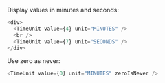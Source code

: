 Display values in minutes and seconds:
```js
<div>
  <TimeUnit value={4} unit="MINUTES" />
  <br />
  <TimeUnit value={7} unit="SECONDS" />
</div>
```

Use zero as never:
```js
<TimeUnit value={0} unit="MINUTES" zeroIsNever />
```
